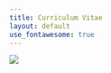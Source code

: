 ```yaml
---
title: Curriculum Vitae
layout: default
use_fontawesome: true
---
```

<div class="row content-row">
<div class="col-6">
    <object width="40%" height="750vh" data="https://docs.google.com/gview?embedded=true&url=gatesdupont.github.io/attachments/DupontCV.pdf">
</div>
<div class="col-6">
    <img src="gatesdupont.github.io/images/alaska.jpeg">
</div>
</div>
